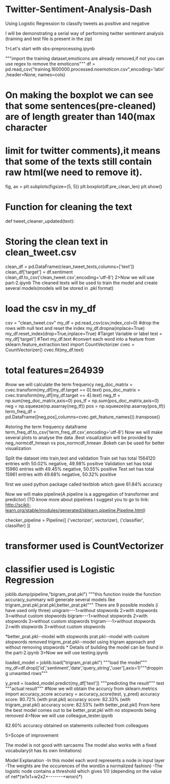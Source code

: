 # Twitter-Sentiment-Analysis-Dash
Using Logistic Regression to classify tweets as positive and negative


I will be demonstrating a serial way of performing twitter sentiment analysis 
(training and test file is present in the zip)

1>Let's start with sbs-preprocessing.ipynb

"""import the training dataset,emoticons are already removed,if not you can use regex to remove the emoticons"""
df = pd.read_csv("training.1600000.processed.noemoticon.csv",encoding='latin',header=None, names=cols)

# On making the boxplot we can see that some sentences(pre-cleaned) are of length greater than 140(max character
# limit for twitter comments),it means that some of the texts still contain raw html(we need to remove it).
fig, ax = plt.subplots(figsize=(5, 5))
plt.boxplot(df.pre_clean_len)
plt.show()

# Function for cleaning the text
def tweet_cleaner_updated(text):

# Storing the clean text in clean_tweet.csv

clean_df = pd.DataFrame(clean_tweet_texts,columns=['text'])
clean_df['target'] = df.sentiment
clean_df.to_csv('clean_tweet.csv',encoding='utf-8')
2>Now we will use part-2.ipynb The cleaned texts will be used to train the model and create several 
models(models will be stored in .pkl format)

# load the csv in my_df
csv = "clean_tweet.csv"
my_df = pd.read_csv(csv,index_col=0)
#drop the rows with null text and reset the index
my_df.dropna(inplace=True)
my_df.reset_index(drop=True,inplace=True)
#Target Variable or label
test = my_df['target']
#Text
my_df.text
#convert each word into a feature
from sklearn.feature_extraction.text import CountVectorizer
cvec = CountVectorizer()
cvec.fit(my_df.text)
# total features=264939

#now we will calculate the term frequency
neg_doc_matrix = cvec.transform(my_df[my_df.target == 0].text)
pos_doc_matrix = cvec.transform(my_df[my_df.target == 4].text)
neg_tf = np.sum(neg_doc_matrix,axis=0)
pos_tf = np.sum(pos_doc_matrix,axis=0)
neg = np.squeeze(np.asarray(neg_tf))
pos = np.squeeze(np.asarray(pos_tf))
term_freq_df = pd.DataFrame([neg,pos],columns=cvec.get_feature_names()).transpose()

#storing the term frequency dataframe
term_freq_df.to_csv('term_freq_df.csv',encoding='utf-8')
Now we will make several plots to analyse the data .Best visualization will be provided by neg_normcdf_hmean vs pos_normcdf_hmean .Bokeh can be used for better visualization

Split the dataset into train,test and validation Train set has total 1564120 entries with 50.02% negative, 49.98% positive Validation set has total 15960 entries with 49.45% negative, 50.55% positive Test set has total 15961 entries with 49.68% negative, 50.32% positive

first we used python package called textblob which gave 61.84% accuracy

Now we will make pipeline(A pipeline is a aggregation of transformer and predictor) (TO know more about pipelines I suggest you to go to link: http://scikit-learn.org/stable/modules/generated/sklearn.pipeline.Pipeline.html)

checker_pipeline = Pipeline([
            ('vectorizer', vectorizer),
            ('classifier', classifier)
        ])

# transformer used is CountVectorizer
# classifier used is Logistic Regression
joblib.dump(pipeline,"bigram_prat.pkl") """this function inside the function accuracy_summary will generate several models like trigram_prat.pkl,prat.pkl,better_prat.pkl"""
There are 9 possible models (i have used only three) unigram---1>without stopwords 2>with stopwords 3>without custom stopwords bigram---1>without stopwords 2>with stopwords 3>without custom stopwords trigram---1>without stopwords 2>with stopwords 3>without custom stopwords

*better_prat.pkl--model with stopwords prat.pkl--model with custom stopwords removed trigrm_prat.pkl--model using trigram approach and without removing stopwords * Details of building the model can be found in the part-2.ipynb
3>Now we will use testing.ipynb

loaded_model = joblib.load("trigram_prat.pkl") """load the model"""
my_df=df.drop(['id','sentiment','date','query_string','user'],axis=1)"""dropping unwanted rows"""

y_pred = loaded_model.predict(my_df['text']) """predicting the result"""
test                                         """actual result"""
#Now we  will obtain the accurcy
from sklearn.metrics import accuracy_score 
accuracy = accuracy_score(test, y_pred)
accuracy score: 80.72% (with prat.pkl) accuracy score: 82.33% (with trigram_prat.pkl) accuracy score: 82.53% (with better_prat.pkl) From here the best model comes out to be better_prat.pkl with no stopwords being removed
4>Now we will use colleague_tester.ipynb

82.60% accuracy obtained on statements collected from colleagues

5>Scope of improvement

The model is not good with sarcasms The model also works with a fixed vocabulary(it has its own limitations)

Model Explanation -In this model each word represents a node in input layer -The weights are the occurences of the word(in a normalized fashion) -The logistic node contains a threshold which gives 1/0 (depending on the value of net*(w1x1+w2x2+-------+wnxn)*)
